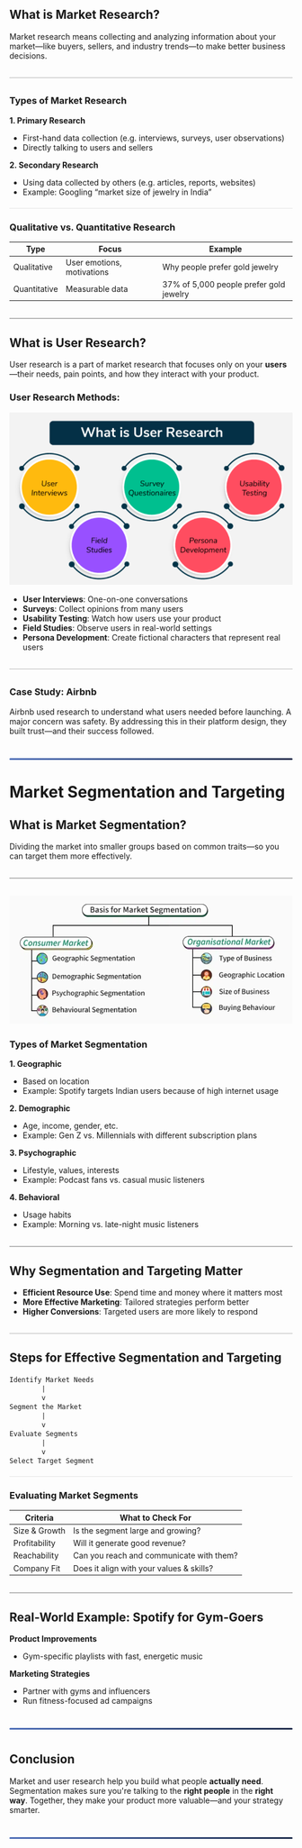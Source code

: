 <style>
  hr.section-break {
    border: none;
    height: 3px;
    background: linear-gradient(to right, #4b6cb7, #182848);
    margin: 40px 0;
    border-radius: 2px;
  }

  hr.topic-divider {
    border: none;
    height: 1.5px;
    background-color: #888;
    margin: 30px 0;
    opacity: 0.6;
  }

  hr.soft-line {
    border: none;
    height: 1px;
    background-color: #ccc;
    margin: 20px 0;
    opacity: 0.5;
  }
</style>


## What is Market Research?

Market research means collecting and analyzing information about your market—like buyers, sellers, and industry trends—to make better business decisions.

<hr class="topic-divider">

### Types of Market Research

**1. Primary Research**

* First-hand data collection (e.g. interviews, surveys, user observations)
* Directly talking to users and sellers

**2. Secondary Research**

* Using data collected by others (e.g. articles, reports, websites)
* Example: Googling “market size of jewelry in India”

<hr class="soft-line">

### Qualitative vs. Quantitative Research

| Type         | Focus                      | Example                                 |
| ------------ | -------------------------- | --------------------------------------- |
| Qualitative  | User emotions, motivations | Why people prefer gold jewelry          |
| Quantitative | Measurable data            | 37% of 5,000 people prefer gold jewelry |

<hr class="topic-divider">

## What is User Research?

User research is a part of market research that focuses only on your **users**—their needs, pain points, and how they interact with your product.

### User Research Methods:
![PDLC](Images/user-res.png)
* **User Interviews**: One-on-one conversations
* **Surveys**: Collect opinions from many users
* **Usability Testing**: Watch how users use your product
* **Field Studies**: Observe users in real-world settings
* **Persona Development**: Create fictional characters that represent real users

<hr class="topic-divider">

### Case Study: Airbnb

Airbnb used research to understand what users needed before launching. A major concern was safety. By addressing this in their platform design, they built trust—and their success followed.

<hr class="section-break">

# Market Segmentation and Targeting

## What is Market Segmentation?

Dividing the market into smaller groups based on common traits—so you can target them more effectively.

<hr class="topic-divider">

![PDLC](Images/market-segmentation.png)

### Types of Market Segmentation

**1. Geographic**

* Based on location
* Example: Spotify targets Indian users because of high internet usage

**2. Demographic**

* Age, income, gender, etc.
* Example: Gen Z vs. Millennials with different subscription plans

**3. Psychographic**

* Lifestyle, values, interests
* Example: Podcast fans vs. casual music listeners

**4. Behavioral**

* Usage habits
* Example: Morning vs. late-night music listeners

<hr class="topic-divider">

## Why Segmentation and Targeting Matter

* **Efficient Resource Use**: Spend time and money where it matters most
* **More Effective Marketing**: Tailored strategies perform better
* **Higher Conversions**: Targeted users are more likely to respond

<hr class="topic-divider">

## Steps for Effective Segmentation and Targeting

```
Identify Market Needs
        |
        v
Segment the Market
        |
        v
Evaluate Segments
        |
        v
Select Target Segment
```

<hr class="soft-line">

### Evaluating Market Segments

| Criteria      | What to Check For                        |
| ------------- | ---------------------------------------- |
| Size & Growth | Is the segment large and growing?        |
| Profitability | Will it generate good revenue?           |
| Reachability  | Can you reach and communicate with them? |
| Company Fit   | Does it align with your values & skills? |

<hr class="topic-divider">

## Real-World Example: Spotify for Gym-Goers

**Product Improvements**

* Gym-specific playlists with fast, energetic music

**Marketing Strategies**

* Partner with gyms and influencers
* Run fitness-focused ad campaigns

<hr class="section-break">

## Conclusion

Market and user research help you build what people **actually need**. Segmentation makes sure you're talking to the **right people** in the **right way**. Together, they make your product more valuable—and your strategy smarter.

<hr class="section-break">


